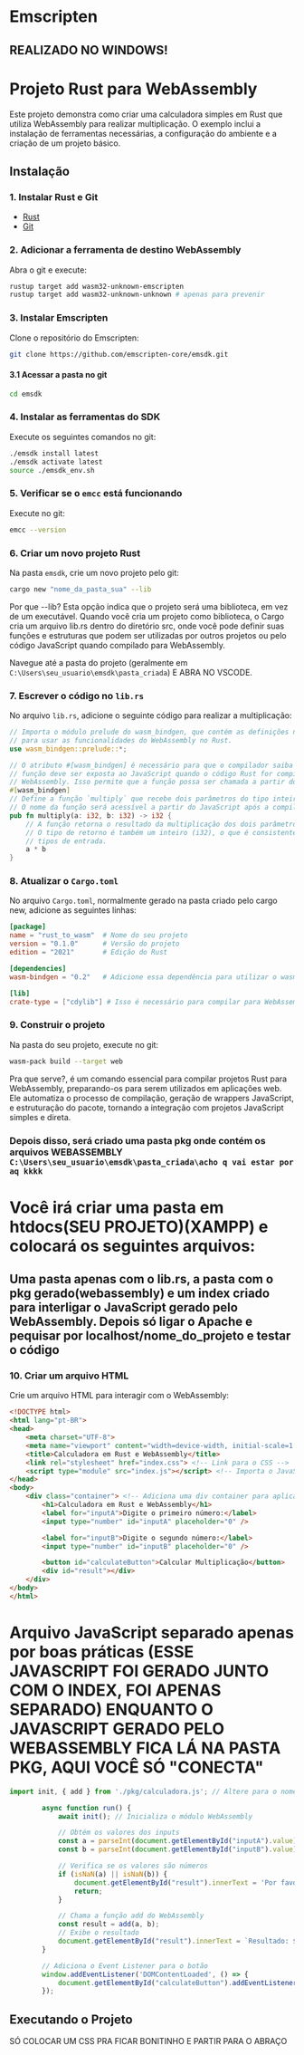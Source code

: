 
# Emscripten

## REALIZADO NO WINDOWS!

# Projeto Rust para WebAssembly

Este projeto demonstra como criar uma calculadora simples em Rust que utiliza WebAssembly para realizar multiplicação. O exemplo inclui a instalação de ferramentas necessárias, a configuração do ambiente e a criação de um projeto básico.

## Instalação

### 1. Instalar Rust e Git

- [Rust](https://www.rust-lang.org/tools/install)
- [Git](https://git-scm.com/downloads/win)

### 2. Adicionar a ferramenta de destino WebAssembly

Abra o git e execute:

```bash
rustup target add wasm32-unknown-emscripten
rustup target add wasm32-unknown-unknown # apenas para prevenir
```

### 3. Instalar Emscripten

Clone o repositório do Emscripten:

```bash
git clone https://github.com/emscripten-core/emsdk.git
```

#### 3.1 Acessar a pasta no git

```bash
cd emsdk
```

### 4. Instalar as ferramentas do SDK

Execute os seguintes comandos no git:

```bash
./emsdk install latest
./emsdk activate latest
source ./emsdk_env.sh
```

### 5. Verificar se o `emcc` está funcionando

Execute no git:

```bash
emcc --version
```

### 6. Criar um novo projeto Rust

Na pasta `emsdk`, crie um novo projeto pelo git:

```bash
cargo new "nome_da_pasta_sua" --lib
```
Por que --lib? Esta opção indica que o projeto será uma biblioteca, em vez de um executável. Quando você cria um projeto como biblioteca, o Cargo cria um arquivo lib.rs dentro do diretório src, onde você pode definir suas funções e estruturas que podem ser utilizadas por outros projetos ou pelo código JavaScript quando compilado para WebAssembly.

Navegue até a pasta do projeto (geralmente em `C:\Users\seu_usuario\emsdk\pasta_criada`) E ABRA NO VSCODE.

### 7. Escrever o código no `lib.rs`

No arquivo `lib.rs`, adicione o seguinte código para realizar a multiplicação:

```rust
// Importa o módulo prelude do wasm_bindgen, que contém as definições necessárias
// para usar as funcionalidades do WebAssembly no Rust.
use wasm_bindgen::prelude::*;

// O atributo #[wasm_bindgen] é necessário para que o compilador saiba que esta
// função deve ser exposta ao JavaScript quando o código Rust for compilado para
// WebAssembly. Isso permite que a função possa ser chamada a partir do código JavaScript.
#[wasm_bindgen]
// Define a função `multiply` que recebe dois parâmetros do tipo inteiro (i32).
// O nome da função será acessível a partir do JavaScript após a compilação.
pub fn multiply(a: i32, b: i32) -> i32 {
    // A função retorna o resultado da multiplicação dos dois parâmetros.
    // O tipo de retorno é também um inteiro (i32), o que é consistente com os
    // tipos de entrada.
    a * b
}

```

### 8. Atualizar o `Cargo.toml`

No arquivo `Cargo.toml`, normalmente gerado na pasta criado pelo cargo new, adicione as seguintes linhas:

```toml
[package]
name = "rust_to_wasm"  # Nome do seu projeto
version = "0.1.0"      # Versão do projeto
edition = "2021"       # Edição do Rust

[dependencies]
wasm-bindgen = "0.2"   # Adicione essa dependência para utilizar o wasm-bindgen

[lib]
crate-type = ["cdylib"] # Isso é necessário para compilar para WebAssembly
```

### 9. Construir o projeto

Na pasta do seu projeto, execute no git:

```bash
wasm-pack build --target web
```
Pra que serve?, é um comando essencial para compilar projetos Rust para WebAssembly, preparando-os para serem utilizados em aplicações web. Ele automatiza o processo de compilação, geração de wrappers JavaScript, e estruturação do pacote, tornando a integração com projetos JavaScript simples e direta.


### Depois disso, será criado uma pasta pkg onde contém os arquivos WEBASSEMBLY `C:\Users\seu_usuario\emsdk\pasta_criada\acho q vai estar por aq kkkk`

# Você irá criar uma pasta em htdocs(SEU PROJETO)(XAMPP) e colocará os seguintes arquivos:
## Uma pasta apenas com o lib.rs, a pasta com o pkg gerado(webassembly) e um index criado para interligar o JavaScript gerado pelo WebAssembly. Depois só ligar o Apache e pequisar por localhost/nome_do_projeto e testar o código

### 10. Criar um arquivo HTML

Crie um arquivo HTML para interagir com o WebAssembly:

```html
<!DOCTYPE html>
<html lang="pt-BR">
<head>
    <meta charset="UTF-8">
    <meta name="viewport" content="width=device-width, initial-scale=1.0">
    <title>Calculadora em Rust e WebAssembly</title>
    <link rel="stylesheet" href="index.css"> <!-- Link para o CSS -->
    <script type="module" src="index.js"></script> <!-- Importa o JavaScript -->
</head>
<body>
    <div class="container"> <!-- Adiciona uma div container para aplicar o CSS -->
        <h1>Calculadora em Rust e WebAssembly</h1>
        <label for="inputA">Digite o primeiro número:</label>
        <input type="number" id="inputA" placeholder="0" />

        <label for="inputB">Digite o segundo número:</label>
        <input type="number" id="inputB" placeholder="0" />

        <button id="calculateButton">Calcular Multiplicação</button>
        <div id="result"></div>
    </div>
</body>
</html>

```
# Arquivo JavaScript separado apenas por boas práticas (ESSE JAVASCRIPT FOI GERADO JUNTO COM O INDEX, FOI APENAS SEPARADO) ENQUANTO O JAVASCRIPT GERADO PELO WEBASSEMBLY FICA LÁ NA PASTA PKG, AQUI VOCÊ SÓ "CONECTA"
```javascript
import init, { add } from './pkg/calculadora.js'; // Altere para o nome do seu arquivo .js gerado

        async function run() {
            await init(); // Inicializa o módulo WebAssembly

            // Obtém os valores dos inputs
            const a = parseInt(document.getElementById("inputA").value);
            const b = parseInt(document.getElementById("inputB").value);

            // Verifica se os valores são números
            if (isNaN(a) || isNaN(b)) {
                document.getElementById("result").innerText = 'Por favor, insira números válidos.';
                return;
            }

            // Chama a função add do WebAssembly
            const result = add(a, b);
            // Exibe o resultado
            document.getElementById("result").innerText = `Resultado: ${result}`;
        }

        // Adiciona o Event Listener para o botão
        window.addEventListener('DOMContentLoaded', () => {
            document.getElementById("calculateButton").addEventListener('click', run);
        });
```

## Executando o Projeto

SÓ COLOCAR UM CSS PRA FICAR BONITINHO E PARTIR PARA O ABRAÇO